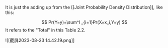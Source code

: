 It is just the adding up from the [[Joint Probability Density Distribution]], like this: 

$$
Pr(Y=y)=\sum^l _{i=1}Pr(X=x_i,Y=y)
$$
It refers to the "Total" in this Table 2.2.


![[截屏2023-08-23 14.42.19.png]]